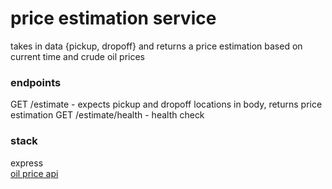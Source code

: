 # price estimation service
takes in data {pickup, dropoff} and returns a price estimation based on current time and crude oil prices

### endpoints
GET /estimate - expects pickup and dropoff locations in body, returns price estimation
GET /estimate/health - health check <br>

### stack
express<br>
[oil price api](https://docs.oilpriceapi.com/)